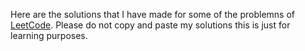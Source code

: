 Here are the solutions that I have made for some of the problemns of [LeetCode](https://leetcode.com/). Please do not copy and paste my solutions this is just for learning purposes.
